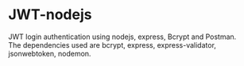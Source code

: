 # JWT-nodejs  
JWT login authentication using nodejs, express, Bcrypt and Postman.  
The dependencies used are bcrypt, express, express-validator, jsonwebtoken, nodemon.
